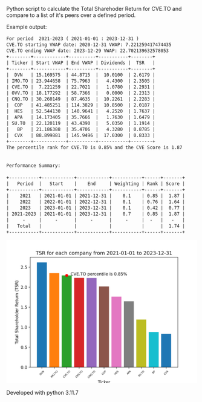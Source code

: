 Python script to calculate the Total Sharehoder Return for CVE.TO and compare to 
a list of it's peers over a defined period.

Example output:

    For period  2021-2023 ( 2021-01-01 : 2023-12-31 )
    CVE.TO starting VWAP date: 2020-12-31 VWAP: 7.221259417474435
    CVE.TO ending VWAP date: 2023-12-29 VWAP: 22.702139632578053
    +--------+------------+----------+-----------+--------+
    | Ticker | Start VWAP | End VWAP | Dividends |  TSR   |
    +--------+------------+----------+-----------+--------+
    |  DVN   | 15.169575  | 44.8715  |  10.0100  | 2.6179 |
    | IMO.TO | 23.944658  | 75.7963  |   4.4300  | 2.3505 |
    | CVE.TO |  7.221259  | 22.7021  |   1.0780  | 2.2931 |
    | OVV.TO | 18.177292  | 58.7366  |   0.0000  | 2.2313 |
    | CNQ.TO | 30.260149  | 87.4635  |  10.2261  | 2.2283 |
    |  COP   | 41.485251  | 114.3829 |  10.8500  | 2.0187 |
    |  HES   | 52.544130  | 140.9641 |   4.2520  | 1.7637 |
    |  APA   | 14.173405  | 35.7666  |   1.7630  | 1.6479 |
    | SU.TO  | 22.120119  | 43.4390  |   5.0350  | 1.1914 |
    |   BP   | 21.186388  | 35.4706  |   4.3280  | 0.8785 |
    |  CVX   | 88.899881  | 145.9496 |  17.0300  | 0.8333 |
    +--------+------------+----------+-----------+--------+
    The percentile rank for CVE.TO is 0.85% and the CVE Score is 1.87 


    Performance Summary:

    +-----------+------------+------------+-----------+------+-------+
    |   Period  |   Start    |    End     | Weighting | Rank | Score |
    +-----------+------------+------------+-----------+------+-------+
    |    2021   | 2021-01-01 | 2021-12-31 |    0.1    | 0.85 |  1.87 |
    |    2022   | 2022-01-01 | 2022-12-31 |    0.1    | 0.76 |  1.64 |
    |    2023   | 2023-01-01 | 2023-12-31 |    0.1    | 0.42 |  0.77 |
    | 2021-2023 | 2021-01-01 | 2023-12-31 |    0.7    | 0.85 |  1.87 |
    |     -     |     -      |     -      |     -     |  -   |   -   |
    |   Total   |            |            |           |      |  1.74 |
    +-----------+------------+------------+-----------+------+-------+

![example chart](https://raw.githubusercontent.com/mrd0n/RankTSR/main/tsr_chart_2021-All%20years.png "2021-2023 example")

Developed with python 3.11.7